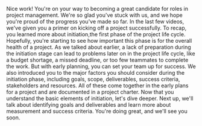 Nice work! You're on your way to
becoming a great candidate for roles in project management. We're so glad you've stuck with us, and we hope you're proud of
the progress you've made so far. In the last few videos, we've given
you a primer on kicking off a project successfully. To recap, you learned more about initiation,the first phase of
the project life cycle. Hopefully, you're starting to see
how important this phase is for the overall health of a project. As we talked about earlier, a lack of
preparation during the initiation stage can lead to problems later on
in the project life cycle, like a budget shortage, a missed deadline,
or too few teammates to complete the work. But with early planning,
you can set your team up for success. We also introduced you to the major
factors you should consider during the initiation phase,
including goals, scope, deliverables, success criteria,
stakeholders and resources. All of these come together in
the early plans for a project and are documented in a project charter. Now that you understand the basic elements
of initiation, let's dive deeper. Next up, we'll talk about identifying
goals and deliverables and learn more about measurement and
success criteria. You're doing great, and we'll see you soon.

